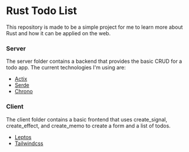 # Rust Todo List

This repository is made to be a simple project for me to learn more about Rust and how it can be applied on the web.

### Server

The server folder contains a backend that provides the basic CRUD for a todo app. The current technologies I'm using are:

-   [Actix](https://actix.rs/docs/http2)
-   [Serde](https://serde.rs/)
-   [Chrono](https://docs.rs/chrono/latest/chrono/)

### Client

The client folder contains a basic frontend that uses create_signal, create_effect, and create_memo to create a form and a list of todos.

-   [Leptos](https://github.com/leptos-rs/leptos)
-   [Tailwindcss](https://tailwindcss.com/)
